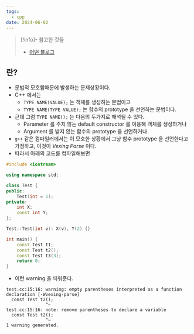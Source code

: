 ```yaml
---
tags:
  - cpp
date: 2024-06-02
---
```

> [!info]- 참고한 것들
> - [어떤 블로그](https://seirion.github.io/cpp-most-vexing-parse/)

## 란?

- 문법적 모호함때문에 발생하는 문제상황이다.
- C++ 에서는
	- `TYPE NAME(VALUE);` 는 객체를 생성하는 문법이고
	- `TYPE NAME(TYPE VALUE);` 는 함수의 prototype 을 선언하는 문법이다.
- 근데 그럼 `TYPE NAME();` 는 다음의 두가지로 해석될 수 있다.
	- Parameter 를 주지 않는 default constructor 를 이용해 객체를 생성하거나
	- Argument 를 받지 않는 함수의 prototype 을 선언하거나
- `g++` 같은 컴파일러에서는 이 모호한 상황에서 그냥 함수 prototype 을 선언한다고 가정하고, 이것이 *Vexing Parse* 이다.
- 따라서 아래의 코드를 컴파일해보면

```cpp
#include <iostream>

using namespace std;

class Test {
public:
	Test(int = 1);
private:
	int X;
	const int Y;
};

Test::Test(int v): X(v), Y(2) {}

int main() {
	const Test t1;
	const Test t2();
	const Test t3(3);
	return 0;
}
```

- 이런 warning 을 띄워준다.

```
test.cc:15:16: warning: empty parentheses interpreted as a function declaration [-Wvexing-parse]
  const Test t2();
               ^~
test.cc:15:16: note: remove parentheses to declare a variable
  const Test t2();
               ^~
1 warning generated.
```